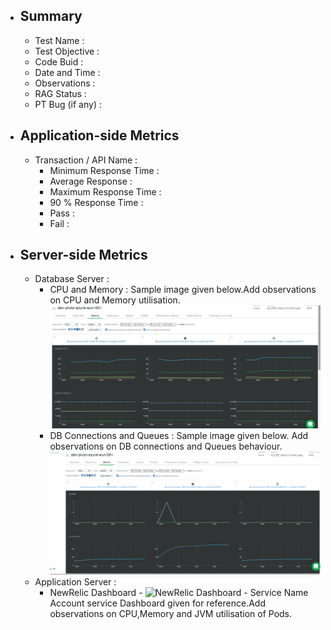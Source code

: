 - ## Summary
    - Test Name :
    - Test Objective :
    - Code Buid :
    - Date and Time :
    - Observations :
    - RAG Status :
    - PT Bug (if any) : 
 - ## Application-side Metrics
    - Transaction / API  Name :
      - Minimum Response Time :
      - Average Response :
      - Maximum Response Time :
      - 90 % Response Time :
      - Pass :
      - Fail :
 - ## Server-side Metrics
   - Database Server :
     - CPU and Memory : Sample image given below.Add observations on CPU and Memory utilisation.
      ![Mongo DB CPU and Memory - Sample Image](./Images/MongoDB_Perf_TestName_BuildNo_CPUandMemory_DateandTime.png)
     - DB Connections and Queues : Sample image given below. Add observations on DB connections and Queues behaviour.
      ![Mongo DB Connections and Queues - Sample Image](./Images/MongoDB_Perf_TestName_BuildNo_QueuesandConnections_DateandTime.png)
   - Application Server  :
       - NewRelic Dashboard - ![NewRelic Dashboard - Service Name](https://one.nr/0znQxNe4dRV)
        Account service Dashboard given for reference.Add observations on CPU,Memory and JVM utilisation of Pods.

